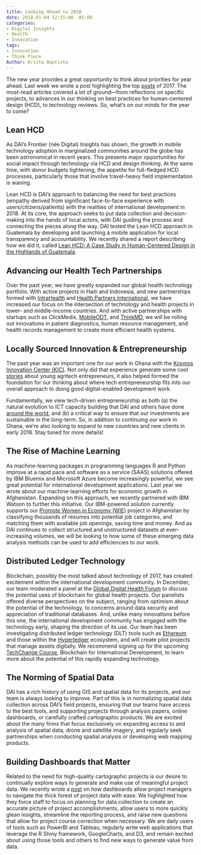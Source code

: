 ```yaml
---
title: Looking Ahead to 2018
date: 2018-01-04 12:55:00 -05:00
categories:
- Digital Insights
- Health
- Innovation
tags:
- Innovation
- Think Piece
Author: Krista Baptista
---
```


The new year provides a great opportunity to think about priorities for year ahead. Last week we wrote a post highlighting the top [posts](https://dai-global-digital.com/digital-at-dai-year-in-review-top-ten-posts-of-2017.html) of 2017. The most-read articles covered a lot of ground—from reflections on specific projects, to advances in our thinking on best practices for human-centered design (HCD), to technology reviews. So, what’s on our minds for the year to come?

<!--more-->

## Lean HCD

As DAI’s Frontier (née Digital) Insights has shown, the growth in mobile technology adoption in marginalized communities around the globe has been astronomical in recent years. This presents major opportunities for social impact through technology via HCD and design thinking. At the same time, with donor budgets tightening, the appetite for full-fledged HCD processes, particularly those that involve travel-heavy field implementation is waning.

Lean HCD is DAI’s approach to balancing the need for best practices (empathy derived from significant face-to-face experience with users/citizens/patients) with the realities of international development in 2018. At its core, the approach seeks to put data collection and decision-making into the hands of local actors, with DAI guiding the process and connecting the pieces along the way. DAI tested the Lean HCD approach in Guatemala by developing and launching a mobile application for local transparency and accountability. We recently shared a report describing how we did it, called [Lean HCD: A Case Study in Human-Centered Design in the Highlands of Guatemala](https://dai-global-digital.com/dai-launches-human-centered-design-whitepaper.html).

## Advancing our Health Tech Partnerships

Over the past year, we have greatly expanded our global health technology portfolio. With active projects in Haiti and Indonesia, and new partnerships formed with [IntraHealth](https://www.dai.com/news/dai-and-intrahealth-join-forces-to-amplify-global-health-impact) and [Health Partners International](https://www.dai.com/news/dai-acquires-hpi-group-adds-expertise-in-global-health-womens-empowerment), we have increased our focus on the intersection of technology and health projects in lower- and middle-income countries. And with active partnerships with startups such as ClickMedix, [MobileODT](https://www.dai.com/news/dai-invests-in-mobileodt-a-breakthrough-provider-of-cervical-cancer-detection-tech), and [ThinkMD](https://www.dai.com/news/dai-invests-in-thinkmds-clinical-assessment-technology), we will be rolling out innovations in patient diagnostics, human resource management, and health records management to create more efficient health systems.

## Locally Sourced Innovation & Entrepreneurship

The past year was an important one for our work in Ghana with the [Kosmos Innovation Center (KIC)](https://dai-global-digital.com/catalyzing-ghanas-growing-agritech-ecosystem.html). Not only did that experience generate some cool [stories](https://dai-global-digital.com/women-in-agritech-profiles-from-ghana.html) about young agritech entrepreneurs, it also helped formed the foundation for our thinking about where tech entrepreneurship fits into our overall approach to doing good digital-enabled development work.

Fundamentally, we view tech-driven entrepreneurship as both (a) the natural evolution to ICT capacity building that DAI and others have done [around the world](https://dai-global-digital.com/6-things-i-have-learned-about-delivering-an-introductory-ict-training.html), and (b) a critical way to ensure that our investments are sustainable in the long-term. So, in addition to continuing our work in Ghana, we’re also looking to expand to new countries and new clients in early 2018. Stay tuned for more details!

## The Rise of Machine Learning

As machine-learning packages in programming languages R and Python improve at a rapid pace and software as a service (SAAS) solutions offered by IBM Bluemix and Microsoft Azure become increasingly powerful, we see great potential for international development applications. Last year we wrote about our machine-learning efforts for economic growth in Afghanistan. Expanding on this approach, we recently partnered with IBM Watson to further this initiative. Our IBM-powered solution currently supports our [Promote Women in Economy (WIE)](https://www.dai.com/our-work/projects/afghanistan-women-in-the-economy) project in Afghanistan by classifying thousands of resumes into potential job categories, and matching them with available job openings, saving time and money. And as DAI continues to collect structured and unstructured datasets at ever-increasing volumes, we will be looking to how some of these emerging data analysis methods can be used to add efficiencies to our work.

## Distributed Ledger Technology

Blockchain, possibly the most talked about technology of 2017, has created excitement within the international development community. In December, our team moderated a panel at the [Global Digital Health Forum](http://www.globaldigitalhealthforum.org/washington/2017) to discuss the potential uses of blockchain for global health projects. Our panelists offered diverse perspectives on the subject, ranging from optimism about the potential of the technology, to concerns around data security and appreciation of traditional databases. And, unlike many innovations before this one, the international development community has engaged with the technology early, shaping the direction of its use. Our team has been investigating distributed ledger technology (DLT) tools such as [Ethereum](https://www.ethereum.org/) and those within the [Hyperledger](https://www.hyperledger.org/) ecosystem, and will create pilot projects that manage assets digitally. We recommend signing up for the upcoming [TechChange Course](https://course.tc/catalog/course/5b5f9e57-b013-4a6d-b696-3bce63b7f8be), Blockchain for International Development, to learn more about the potential of this rapidly expanding technology.

## The Norming of Spatial Data

DAI has a rich history of using GIS and spatial data for its projects, and our team is always looking to improve. Part of this is in normalizing spatial data collection across DAI’s field projects, ensuring that our teams have access to the best tools, and supporting projects through analysis papers, online dashboards, or carefully crafted cartographic products. We are excited about the many firms that focus exclusively on expanding access to and analysis of spatial data, drone and satellite imagery, and regularly seek partnerships when conducting spatial analysis or developing web mapping products.

## **Building Dashboards that Matter**

Related to the need for high-quality cartographic projects is our desire to continually explore ways to generate and make use of meaningful project data. We recently wrote a [post](https://dai-global-digital.com/why-a-dashboard-isnt-just-a-dashboard.html) on how dashboards allow project managers to navigate the thick forest of project data with ease. We highlighted how they force staff to focus on planning for data collection to create an accurate picture of project accomplishments, allow users to more quickly glean insights, streamline the reporting process, and raise new questions that allow for project course correction when necessary. We are daily users of tools such as PowerBI and Tableau, regularly write web applications that leverage the R Shiny framework, GoogleCharts, and D3, and remain excited about using those tools and others to find new ways to generate value from data.